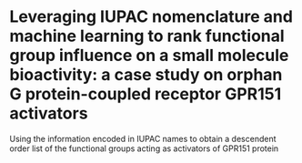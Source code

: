 # Leveraging IUPAC nomenclature and machine learning to rank functional group influence on a small molecule bioactivity:  a case study on orphan G protein-coupled receptor GPR151 activators
Using the information encoded in IUPAC names to obtain a descendent order list of the functional groups acting as activators of  GPR151 protein
